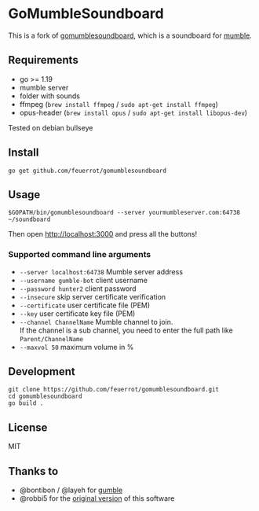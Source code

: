 # GoMumbleSoundboard
This is a fork of [gomumblesoundboard](https://github.com/robbi5/gomumblesoundboard), which is a soundboard for [mumble](https://www.mumble.info/).

## Requirements
* go >= 1.19
* mumble server
* folder with sounds
* ffmpeg (`brew install ffmpeg` / `sudo apt-get install ffmpeg`)
* opus-header (`brew install opus` / `sudo apt-get install libopus-dev`)

Tested on debian bullseye

## Install
```
go get github.com/feuerrot/gomumblesoundboard
```

## Usage
```
$GOPATH/bin/gomumblesoundboard --server yourmumbleserver.com:64738 ~/soundboard
```

Then open [http://localhost:3000](http://localhost:3000) and press all the buttons!

### Supported command line arguments
* `--server localhost:64738` Mumble server address
* `--username gumble-bot` client username
* `--password hunter2` client password
* `--insecure` skip server certificate verification
* `--certificate` user certificate file (PEM)
* `--key` user certificate key file (PEM)
* `--channel ChannelName` Mumble channel to join.  
  If the channel is a sub channel, you need to enter the full path like `Parent/ChannelName`
* `--maxvol 50` maximum volume in %

## Development
```
git clone https://github.com/feuerrot/gomumblesoundboard.git
cd gomumblesoundboard
go build .
```

## License
MIT

## Thanks to
* @bontibon / @layeh for [gumble](https://github.com/layeh/gumble)
* @robbi5 for the [original version](https://github.com/robbi5/gomumblesoundboard) of this software
